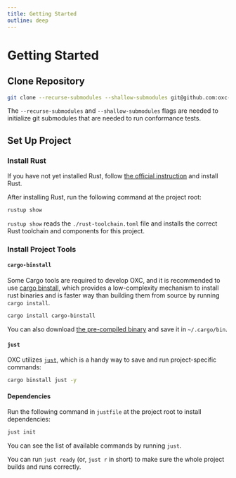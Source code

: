 ```yaml
---
title: Getting Started
outline: deep
---
```


# Getting Started

## Clone Repository

```bash
git clone --recurse-submodules --shallow-submodules git@github.com:oxc-project/oxc.git
```

The `--recurse-submodules` and `--shallow-submodules` flags are needed to initialize git submodules that are needed to run conformance tests.

## Set Up Project

### Install Rust

If you have not yet installed Rust, follow [the official instruction](https://www.rust-lang.org/tools/install) and install Rust.

After installing Rust, run the following command at the project root:

```bash
rustup show
```

`rustup show` reads the `./rust-toolchain.toml` file and installs the correct Rust toolchain and components for this project.

### Install Project Tools

#### `cargo-binstall`

Some Cargo tools are required to develop OXC, and it is recommended to use [cargo binstall](https://github.com/cargo-bins/cargo-binstall), which provides a low-complexity mechanism to install rust binaries and is faster way than building them from source by running `cargo install`.

```bash
cargo install cargo-binstall
```

You can also download [the pre-compiled binary](https://github.com/cargo-bins/cargo-binstall#installation) and save it in `~/.cargo/bin`.

#### `just`

OXC utilizes [`just`](https://github.com/casey/just), which is a handy way to save and run project-specific commands:

```bash
cargo binstall just -y
```

#### Dependencies

Run the following command in `justfile` at the project root to install dependencies:

```bash
just init
```

You can see the list of available commands by running `just`.

You can run `just ready` (or, `just r` in short) to make sure the whole project builds and runs correctly.
